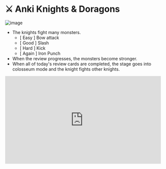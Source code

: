 # ⚔ Anki Knights & Doragons

![image](https://github.com/shigeyukey/AnkiArcade/assets/124401518/6c751328-c2e9-4dcc-be4d-568b84c408ef)   

* The knights fight many monsters.
    * \[ Easy ] Bow attack
    * \[ Good ] Slash
    * \[ Hard ] Kick
    * \[ Again ] Iron Punch
* When the review progresses, the monsters become stronger.
* When all of today's review cards are completed, the stage goes into colosseum mode and the knight fights other knights.

<iframe src="https://www.youtube.com/embed/wYUzx3xKqq8?list=PLZhrgD6s-LFVsEhxRdEHf_OkGVe2YZfeo" frameborder="0" allow="accelerometer; autoplay; clipboard-write; encrypted-media; gyroscope; picture-in-picture" allowfullscreen style="aspect-ratio: 16/9; width: 100%;"></iframe>
